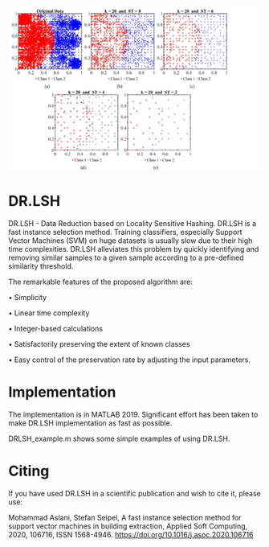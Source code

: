 ![](Images/DataReduction.jpg)

# DR.LSH
DR.LSH - Data Reduction based on Locality Sensitive Hashing. DR.LSH is a fast instance selection method. Training classifiers, especially Support Vector Machines (SVM) on huge datasets is usually slow due to their high time complexities. 
DR.LSH alleviates this problem by quickly identifying and removing similar samples to a given sample according to a pre-defined similarity threshold.

The remarkable features of the proposed algorithm are:

• Simplicity

• Linear time complexity

• Integer-based calculations

• Satisfactorily preserving the extent of known classes

• Easy control of the preservation rate by adjusting the input parameters.

# Implementation

The implementation is in MATLAB 2019. Significant effort has been taken to make DR.LSH implementation as fast as possible. 

DRLSH_example.m shows some simple examples of using DR.LSH.  

# Citing

If you have used DR.LSH in a scientific publication and wish to cite it, please use: 

Mohammad Aslani, Stefan Seipel, A fast instance selection method for support vector machines in building extraction, Applied Soft Computing, 2020, 106716, ISSN 1568-4946.
https://doi.org/10.1016/j.asoc.2020.106716
